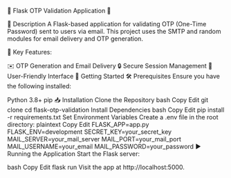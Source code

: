 🌟 Flask OTP Validation Application 🌟

📖 Description
A Flask-based application for validating OTP (One-Time Password) sent to users via email. This project uses the SMTP and random modules for email delivery and OTP generation.

🎯 Key Features:

✉️ OTP Generation and Email Delivery
🔒 Secure Session Management
📝 User-Friendly Interface
🚀 Getting Started
🛠️ Prerequisites
Ensure you have the following installed:

Python 3.8+
pip
📥 Installation
Clone the Repository
bash
Copy
Edit
git clone <repository-url>
cd flask-otp-validation
Install Dependencies
bash
Copy
Edit
pip install -r requirements.txt
Set Environment Variables
Create a .env file in the root directory:
plaintext
Copy
Edit
FLASK_APP=app.py
FLASK_ENV=development
SECRET_KEY=your_secret_key
MAIL_SERVER=your_mail_server
MAIL_PORT=your_mail_port
MAIL_USERNAME=your_email
MAIL_PASSWORD=your_password
▶️ Running the Application
Start the Flask server:

bash
Copy
Edit
flask run
Visit the app at http://localhost:5000.
